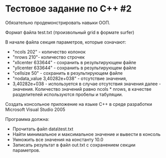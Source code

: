 # Тестовое задание по С++ #2

Обязательно продемонстрировать навыки ООП.

Формат файла test.txt (произвольный grid в формате surfer)

В начале файла секция параметров, которые означают:
* "ncols 202" - количество колонок
* "nrows 210"- количество строчек
* "xllcenter 633644" - сохранить в результирующем файле 
* "yllcenter 633644" - сохранить в результирующем файле 
* "cellsize 50" - сохранить в результирующем файле 
* "nodata_value 3,40282e+038" - отсутствие значения, 
* 3,40282e+038 - используется в случае отсутствия значения 
далее - значения. Количество значений равно ncols * nrows, в
качестве разделителей используются пробелы и табуляции.

Создать консольное приложение на языке C++ в среде разработки Microsoft
Visual Studio 2005 

Программа должна:
* Прочитать файл data\test.txt
* Найти минимальное и максимальное значение и вывести в консоль 
* Умножить все значения на константу 10.0 
* Записать результат в файл out.txt c сохранением секции параметров.
